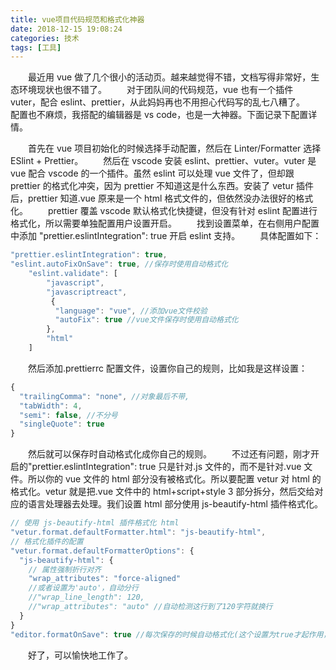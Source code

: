 ```yaml
---
title: vue项目代码规范和格式化神器
date: 2018-12-15 19:08:24
categories: 技术
tags: [工具]
---
```


&emsp;&emsp;最近用 vue 做了几个很小的活动页。越来越觉得不错，文档写得非常好，生态环境现状也很不错了。
&emsp;&emsp;对于团队间的代码规范，vue 也有一个插件 vuter，配合 eslint、prettier，从此妈妈再也不用担心代码写的乱七八糟了。
&emsp;&emsp;配置也不麻烦，我搭配的编辑器是 vs code，也是一大神器。下面记录下配置详情。

<!--more-->

&emsp;&emsp;首先在 vue 项目初始化的时候选择手动配置，然后在 Linter/Formatter 选择 ESlint + Prettier。
&emsp;&emsp;然后在 vscode 安装 eslint、prettier、vuter。vuter 是 vue 配合 vscode 的一个插件。虽然 eslint 可以处理 vue 文件了，但却跟 prettier 的格式化冲突，因为 prettier 不知道这是什么东西。安装了 vetur 插件后，prettier 知道.vue 原来是一个 html 格式文件的，但依然没办法很好的格式化。
&emsp;&emsp;prettier 覆盖 vscode 默认格式化快捷键，但没有针对 eslint 配置进行格式化，所以需要单独配置用户设置开启。
&emsp;&emsp;找到设置菜单，在右侧用户配置中添加 "prettier.eslintIntegration": true 开启 eslint 支持。
&emsp;&emsp;具体配置如下：

```javascript
"prettier.eslintIntegration": true,
"eslint.autoFixOnSave": true, //保存时使用自动格式化
    "eslint.validate": [
        "javascript",
        "javascriptreact",
         {
          "language": "vue", //添加vue文件校验
          "autoFix": true //vue文件保存时使用自动格式化
        },
        "html"
    ]
```

&emsp;&emsp;然后添加.prettierrc 配置文件，设置你自己的规则，比如我是这样设置：

```javascript
{
  "trailingComma": "none", //对象最后不带,
  "tabWidth": 4,
  "semi": false, //不分号
  "singleQuote": true
}
```

&emsp;&emsp;然后就可以保存时自动格式化成你自己的规则。
&emsp;&emsp;不过还有问题，刚才开启的"prettier.eslintIntegration": true 只是针对.js 文件的，而不是针对.vue 文件。所以你的 vue 文件的 html 部分没有被格式化。所以要配置 vetur 对 html 的格式化。vetur 就是把.vue 文件中的 html+script+style 3 部分拆分，然后交给对应的语言处理器去处理。我们设置 html 部分使用 js-beautify-html 插件格式化。

```javascript
// 使用 js-beautify-html 插件格式化 html
"vetur.format.defaultFormatter.html": "js-beautify-html",
// 格式化插件的配置
"vetur.format.defaultFormatterOptions": {
  "js-beautify-html": {
    // 属性强制折行对齐
    "wrap_attributes": "force-aligned"
    //或者设置为'auto'，自动分行
    //"wrap_line_length": 120,
    //"wrap_attributes": "auto" //自动检测这行到了120字符就换行
  }
}
"editor.formatOnSave": true //每次保存的时候自动格式化(这个设置为true才起作用，但网上一些教程好像没说要)
```

&emsp;&emsp;好了，可以愉快地工作了。
